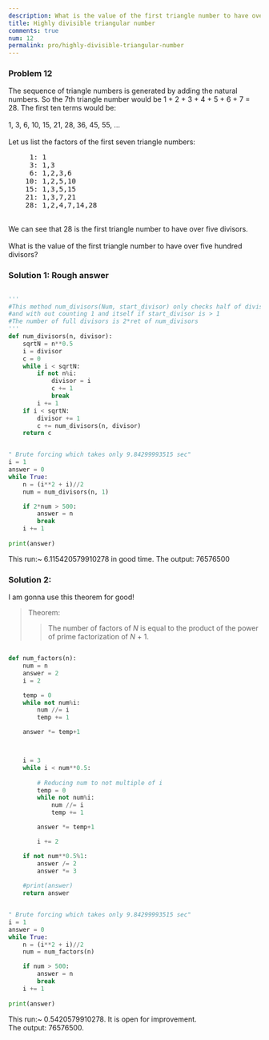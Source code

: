 ```yaml
---
description: What is the value of the first triangle number to have over five hundred divisors?
title: Highly divisible triangular number
comments: true
num: 12
permalink: pro/highly-divisible-triangular-number
---
```


<div class='problem'>
<h3> Problem 12</h3>
<p>The sequence of triangle numbers is generated by adding the natural numbers. So the 7th triangle number would be 1 + 2 + 3 + 4 + 5 + 6 + 7 = 28. The first ten terms would be:<br><br>1, 3, 6, 10, 15, 21, 28, 36, 45, 55, ...<br><br>Let us list the factors of the first seven triangle numbers:
<pre>
     1: 1
     3: 1,3
     6: 1,2,3,6
    10: 1,2,5,10
    15: 1,3,5,15
    21: 1,3,7,21
    28: 1,2,4,7,14,28
</pre><br>We can see that 28 is the first triangle number to have over five divisors.<br><br>What is the value of the first triangle number to have over five hundred divisors?</p>
</div>

### Solution 1: Rough answer

```python

'''
#This method num_divisors(Num, start_divisor) only checks half of divisors
#and with out counting 1 and itself if start_divisor is > 1
#The number of full divisors is 2*ret of num_divisors
'''
def num_divisors(n, divisor):
    sqrtN = n**0.5    
    i = divisor
    c = 0               
    while i < sqrtN:
        if not n%i:
            divisor = i
            c += 1
            break 
        i += 1
    if i < sqrtN:
        divisor += 1
        c += num_divisors(n, divisor)
    return c


" Brute forcing which takes only 9.84299993515 sec"
i = 1
answer = 0
while True:
    n = (i**2 + i)//2           
    num = num_divisors(n, 1)

    if 2*num > 500:
        answer = n
        break
    i += 1
    
print(answer)
```
This run:~ 6.115420579910278 in good time.
The output: 76576500

### Solution 2:  
I am gonna use this theorem for good!

> Theorem:   
> > The number of factors of <var>N</var> is equal to the product of the power of prime factorization of <var>
     N</var> + 1.

```python

def num_factors(n):
    num = n
    answer = 2
    i = 2

    temp = 0
    while not num%i:
        num //= i
        temp += 1

    answer *= temp+1



    i = 3             
    while i < num**0.5:
      
        # Reducing num to not multiple of i
        temp = 0
        while not num%i:
            num //= i
            temp += 1

        answer *= temp+1

        i += 2

    if not num**0.5%1:
        answer /= 2
        answer *= 3
        
    #print(answer)
    return answer


" Brute forcing which takes only 9.84299993515 sec"
i = 1
answer = 0
while True:
    n = (i**2 + i)//2           
    num = num_factors(n)

    if num > 500:
        answer = n
        break
    i += 1
    
print(answer)

```    
This run:~ 0.5420579910278. It is open for improvement.   
The output: 76576500.







